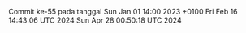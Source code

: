 Commit ke-55 pada tanggal Sun Jan 01 14:00 2023 +0100
Fri Feb 16 14:43:06 UTC 2024
Sun Apr 28 00:50:18 UTC 2024
